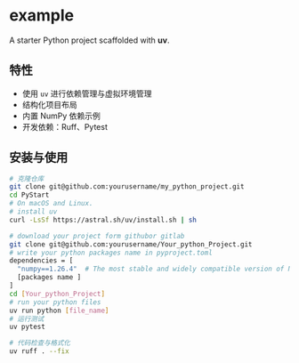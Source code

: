 # example

A starter Python project scaffolded with **uv**.

## 特性
- 使用 `uv` 进行依赖管理与虚拟环境管理
- 结构化项目布局
- 内置 NumPy 依赖示例
- 开发依赖：Ruff、Pytest

## 安装与使用

```bash
# 克隆仓库
git clone git@github.com:yourusername/my_python_project.git
cd PyStart
# On macOS and Linux.
# install uv
curl -LsSf https://astral.sh/uv/install.sh | sh

# download your project form githubor gitlab
git clone git@github.com:yourusername/Your_python_Project.git
# write your python packages name in pyproject.toml
dependencies = [
  "numpy==1.26.4"  # The most stable and widely compatible version of NumPy
  [packages name ]
]
cd [Your_python_Project]
# run your python files
uv run python [file_name]
# 运行测试
uv pytest

# 代码检查与格式化
uv ruff . --fix